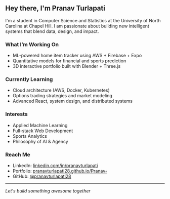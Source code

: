 ## Hey there, I'm Pranav Turlapati

I'm a student in Computer Science and Statistics at the University of North Carolina at Chapel Hill. I am passionate about building new intelligent systems that blend data, design, and impact.

### What I’m Working On
- ML-powered home item tracker using AWS + Firebase + Expo
- Quantitative models for financial and sports prediction
- 3D interactive portfolio built with Blender + Three.js

### Currently Learning
- Cloud architecture (AWS, Docker, Kubernetes)
- Options trading strategies and market modeling
- Advanced React, system design, and distributed systems

### Interests
- Applied Machine Learning  
- Full-stack Web Development  
- Sports Analytics  
- Philosophy of AI & Agency  

### Reach Me
- LinkedIn: [linkedin.com/in/pranavturlapati](https://linkedin.com/in/pranavturlapati)
- Portfolio: [pranavturlapati28.github.io/Pranav-](https://pranavturlapati28.github.io/Pranav-)
- GitHub: [@pranavturlapati28](https://github.com/pranavturlapati28)

---

*Let's build something awesome together*
